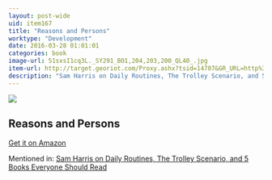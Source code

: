 ```yaml
---
layout: post-wide
uid: item167
title: "Reasons and Persons"
worktype: "Development"
date: 2016-03-28 01:01:01
categories: book
image-url: 51sxsI1cq3L._SY291_BO1,204,203,200_QL40_.jpg
item-url: http://target.georiot.com/Proxy.ashx?tsid=14707&GR_URL=http%3A%2F%2Fwww.amazon.com%2FReasons-Persons-Derek-Parfit%2Fdp%2F019824908X%2F
description: "Sam Harris on Daily Routines, The Trolley Scenario, and 5 Books Everyone Should Read"
---
```

<a href="http://target.georiot.com/Proxy.ashx?tsid=14707&GR_URL=http%3A%2F%2Fwww.amazon.com%2FReasons-Persons-Derek-Parfit%2Fdp%2F019824908X%2F" target="blank"><img src="../../../../img/thumbs/51sxsI1cq3L._SY291_BO1,204,203,200_QL40_.jpg" class="prod-img"></a>
<h2>Reasons and Persons</h2>
<p><a href="http://target.georiot.com/Proxy.ashx?tsid=14707&GR_URL=http%3A%2F%2Fwww.amazon.com%2FReasons-Persons-Derek-Parfit%2Fdp%2F019824908X%2F" target="blank">Get it on Amazon</a><p>
<p>Mentioned in: <a href="http://fourhourworkweek.com/2015/07/08/sam-harris-on-daily-routines-the-trolley-scenario-and-5-books-everyone-should-read/" target="blank">Sam Harris on Daily Routines, The Trolley Scenario, and 5 Books Everyone Should Read</a></p>
